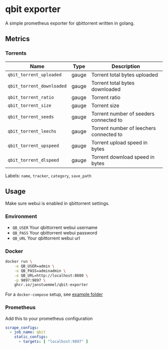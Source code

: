 # qbit exporter

A simple prometheus exporter for qbittorrent written in golang.

## Metrics

### Torrents

| Name | Type | Description |
| ---- | ---- | ----------- |
| `qbit_torrent_uploaded`   | gauge | Torrent total bytes uploaded |
| `qbit_torrent_downloaded` | gauge | Torrent total bytes downloaded |
| `qbit_torrent_ratio`      | gauge | Torrent ratio |
| `qbit_torrent_size`       | gauge | Torrent size |
| `qbit_torrent_seeds`      | gauge | Torrent number of seeders connected to |
| `qbit_torrent_leechs`     | gauge | Torrent number of leechers connected to |
| `qbit_torrent_upspeed`    | gauge | Torrent upload speed in bytes |
| `qbit_torrent_dlspeed`    | gauge | Torrent download speed in bytes |

Labels: `name`, `tracker`, `category`, `save_path`

## Usage

Make sure webui is enabled in qbittorrent settings.

### Environment

* `QB_USER` Your qbittorrent webui username
* `QB_PASS` Your qbittorrent webui password
* `QB_URL` Your qbittorrent webui url

### Docker

```sh
docker run \
    -e QB_USER=admin \
    -e QB_PASS=adminadmin \
    -e QB_URL=http://localhost:8080 \
    -p 9897:9897 \
    ghcr.io/janstuemmel/qbit-exporter
```

For a `docker-compose` setup, see [example folder](./example)

### Prometheus

Add this to your prometheus configuration

```yml
scrape_configs:
  - job_name: qbit
    static_configs:
      - targets: [ "localhost:9897" ]
```
